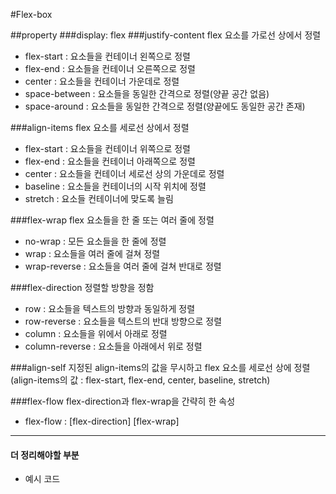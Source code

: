 #Flex-box

##property
###display: flex
###justify-content
flex 요소를 가로선 상에서 정렬
 - flex-start : 요소들을 컨테이너 왼쪽으로 정렬
 - flex-end : 요소들을 컨테이너 오른쪽으로 정렬
 - center : 요소들을 컨테이너 가운데로 정렬
 - space-between : 요소들을 동일한 간격으로 정렬(양끝 공간 없음)
 - space-around : 요소들을 동일한 간격으로 정렬(양끝에도 동일한 공간 존재)

###align-items
flex 요소를 세로선 상에서 정렬
 - flex-start : 요소들을 컨테이너 위쪽으로 정렬
 - flex-end : 요소들을 컨테이너 아래쪽으로 정렬
 - center : 요소들을 컨테이너 세로선 상의 가운데로 정렬
 - baseline : 요소들을 컨테이너의 시작 위치에 정렬
 - stretch : 요소들 컨테이너에 맞도록 늘림

###flex-wrap
flex 요소들을 한 줄 또는 여러 줄에 정렬
 - no-wrap : 모든 요소들을 한 줄에 정렬
 - wrap : 요소들을 여러 줄에 걸쳐 정렬
 - wrap-reverse : 요소들을 여러 줄에 걸쳐 반대로 정렬

###flex-direction
정렬할 방향을 정함
 - row : 요소들을 텍스트의 방향과 동일하게 정렬
 - row-reverse : 요소들을 텍스트의 반대 방향으로 정렬
 - column : 요소들을 위에서 아래로 정렬
 - column-reverse : 요소들을 아래에서 위로 정렬

###align-self
지정된 align-items의 값을 무시하고 flex 요소를 세로선 상에 정렬  
(align-items의 값 : flex-start, flex-end, center, baseline, stretch)

###flex-flow
flex-direction과 flex-wrap을 간략히 한 속성
 - flex-flow : [flex-direction] [flex-wrap]

-----
 #### 더 정리해야할 부분
 - 예시 코드


